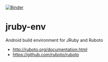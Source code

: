 [![Binder](https://mybinder.org/badge_logo.svg)](https://mybinder.org/v2/gh/Ifiht/jruby-env/HEAD?urlpath=lab)

# jruby-env
Android build environment for JRuby and Ruboto

- http://ruboto.org/documentation.html
- https://github.com/ruboto/ruboto
